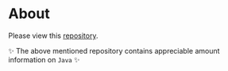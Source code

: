 # About

Please view this [repository](https://github.com/AbhilashG97/Watermelon-Icecream). 

:sparkles: The above mentioned repository contains appreciable amount information on ```Java``` :sparkles:
